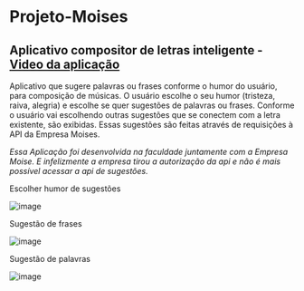 # Projeto-Moises
## Aplicativo compositor de letras inteligente - <a href="https://drive.google.com/file/d/1oQvQHpbSzsxx0cq1TwICRYpqXcWNPxTP/view?usp=sharing" target="blank">Video da aplicação</a>

<p>Aplicativo que sugere palavras ou frases conforme o humor do usuário, para composição de músicas. O usuário escolhe o seu humor (tristeza, raiva, alegria) e escolhe se quer sugestões de palavras ou frases. Conforme o usuário vai escolhendo outras sugestões que se conectem com a letra existente, são exibidas. Essas sugestões são feitas através de requisições à API da Empresa Moises.</p>
<p><i>Essa Aplicação foi desenvolvida na faculdade juntamente com a Empresa Moise. E infelizmente a empresa tirou a autorização da api e não é mais possível acessar a api de sugestões.</i></p>


<div>
Escolher humor de sugestões

![image](https://github.com/GabrielDRamos/Projeto-Moises/assets/38692476/63e74199-0c4f-4ad0-8f8b-736e0fd992b6)

</div>


<div>
Sugestão de frases

![image](https://github.com/GabrielDRamos/Projeto-Moises/assets/38692476/f48f171d-f774-4246-8a55-0fdb4b2f511f)

</div>

<div>
Sugestão de palavras

![image](https://github.com/GabrielDRamos/Projeto-Moises/assets/38692476/dfb12fac-c8eb-4ae4-a7a2-157954c0fc3c)
</div>









